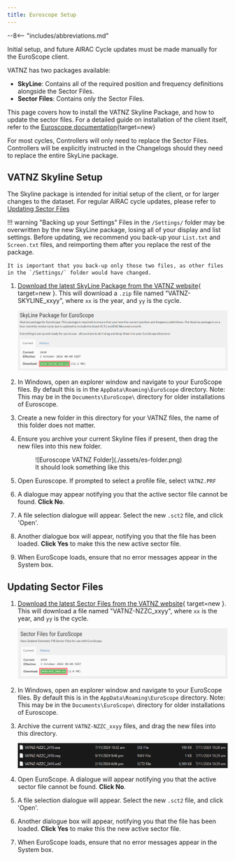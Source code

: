 ```yaml
---
title: Euroscope Setup
---
```


--8<-- "includes/abbreviations.md"

Initial setup, and future AIRAC Cycle updates must be made manually for the EuroScope client.

VATNZ has two packages available:

  - **SkyLine**: Contains all of the required position and frequency definitions alongside the Sector Files. 
  - **Sector Files**: Contains only the Sector Files.

This page covers how to install the VATNZ Skyline Package, and how to update the sector files. For a detailed guide on installation of the client itself, refer to the [Euroscope documentation](https://www.euroscope.hu/wp/installation/){target=new}

For most cycles, Controllers will only need to replace the Sector Files. Controllers will be explicitly instructed in the Changelogs should they need to replace the entire SkyLine package.

## VATNZ Skyline Setup

The Skyline package is intended for initial setup of the client, or for larger changes to the dataset. For regular AIRAC cycle updates, please refer to [Updating Sector Files](#updating-sector-files)

!!! warning "Backing up your Settings"
    Files in the `/Settings/` folder may be overwritten by the new SkyLine package, losing all of your display and list settings. Before updating, we recommend you back-up your `List.txt` and `Screen.txt` files, and reimporting them after you replace the rest of the package.

    It is important that you back-up only those two files, as other files in the `/Settings/` folder would have changed.
  
1. [Download the latest SkyLine Package from the VATNZ website](https://www.vatnz.net/airspace/sector_files/){ target=new }. This will download a `.zip` file named "VATNZ-SKYLINE_xxyy", where `xx` is the year, and `yy` is the cycle.

    ![VATNZ Skyline Package](./assets/skyline-dl.png)

2. In Windows, open an explorer window and navigate to your EuroScope files. By default this is in the `AppData\Roaming\EuroScope` directory. Note: This may be in the `Documents\EuroScope\` directory for older installations of Euroscope.
3. Create a new folder in this directory for your VATNZ files, the name of this folder does not matter.
4. Ensure you archive your current Skyline files if present, then drag the new files into this new folder.

    <figure markdown>
      ![Euroscope VATNZ Folder](./assets/es-folder.png) 
      <figcaption>It should look something like this</figcaption>
    </figure>

5. Open Euroscope. If prompted to select a profile file, select `VATNZ.PRF`
6. A dialogue may appear notifying you that the active sector file cannot be found. **Click No**.
7. A file selection dialogue will appear. Select the new `.sct2` file, and click 'Open'.
8. Another dialogue box will appear, notifying you that the file has been loaded. **Click Yes** to make this the new active sector file.
9. When EuroScope loads, ensure that no error messages appear in the System box.

## Updating Sector Files

1. [Download the latest Sector Files from the VATNZ website](https://www.vatnz.net/airspace/sector_files/){ target=new }. This will download a file named "VATNZ-NZZC_xxyy", where `xx` is the year, and `yy` is the cycle.

    ![Sector Files](./assets/sector-files-dl.png)

2. In Windows, open an explorer window and navigate to your EuroScope files. By default this is in the `AppData\Roaming\EuroScope` directory. Note: This may be in the `Documents\EuroScope\` directory for older installations of Euroscope.
3. Archive the current `VATNZ-NZZC_xxyy` files, and drag the new files into this directory.

    ![Sector Files](./assets/sector-files.png)

4. Open EuroScope. A dialogue will appear notifying you that the active sector file cannot be found. **Click No**.
5. A file selection dialogue will appear. Select the new `.sct2` file, and click 'Open'.
6. Another dialogue box will appear, notifying you that the file has been loaded. **Click Yes** to make this the new active sector file.
7. When EuroScope loads, ensure that no error messages appear in the System box.